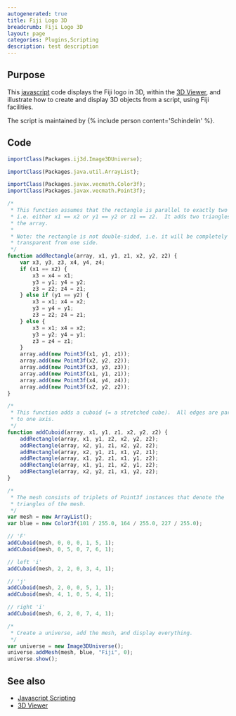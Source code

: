 ```yaml
---
autogenerated: true
title: Fiji Logo 3D
breadcrumb: Fiji Logo 3D
layout: page
categories: Plugins,Scripting
description: test description
---
```


## Purpose

This [javascript](Javascript_Scripting ) code displays the Fiji logo in 3D, within the [3D Viewer](3D_Viewer ), and illustrate how to create and display 3D objects from a script, using Fiji facilities.

The script is maintained by {% include person content='Schindelin' %}.

## Code

``` javascript
importClass(Packages.ij3d.Image3DUniverse);

importClass(Packages.java.util.ArrayList);

importClass(Packages.javax.vecmath.Color3f);
importClass(Packages.javax.vecmath.Point3f);

/*
 * This function assumes that the rectangle is parallel to exactly two axes,
 * i.e. either x1 == x2 or y1 == y2 or z1 == z2.  It adds two triangles to
 * the array.
 *
 * Note: the rectangle is not double-sided, i.e. it will be completely
 * transparent from one side.
 */
function addRectangle(array, x1, y1, z1, x2, y2, z2) {
    var x3, y3, z3, x4, y4, z4;
    if (x1 == x2) {
        x3 = x4 = x1;
        y3 = y1; y4 = y2;
        z3 = z2; z4 = z1;
    } else if (y1 == y2) {
        x3 = x1; x4 = x2;
        y3 = y4 = y1;
        z3 = z2; z4 = z1;
    } else {
        x3 = x1; x4 = x2;
        y3 = y2; y4 = y1;
        z3 = z4 = z1;
    }
    array.add(new Point3f(x1, y1, z1));
    array.add(new Point3f(x2, y2, z2));
    array.add(new Point3f(x3, y3, z3));
    array.add(new Point3f(x1, y1, z1));
    array.add(new Point3f(x4, y4, z4));
    array.add(new Point3f(x2, y2, z2));
}

/*
 * This function adds a cuboid (= a stretched cube).  All edges are parallel
 * to one axis.
 */
function addCuboid(array, x1, y1, z1, x2, y2, z2) {
    addRectangle(array, x1, y1, z2, x2, y2, z2);
    addRectangle(array, x2, y1, z1, x2, y2, z2);
    addRectangle(array, x2, y1, z1, x1, y2, z1);
    addRectangle(array, x1, y2, z1, x1, y1, z2);
    addRectangle(array, x1, y1, z1, x2, y1, z2);
    addRectangle(array, x2, y2, z1, x1, y2, z2);
}

/*
 * The mesh consists of triplets of Point3f instances that denote the
 * triangles of the mesh.
 */
var mesh = new ArrayList();
var blue = new Color3f(101 / 255.0, 164 / 255.0, 227 / 255.0);

// 'F'
addCuboid(mesh, 0, 0, 0, 1, 5, 1);
addCuboid(mesh, 0, 5, 0, 7, 6, 1);

// left 'i'
addCuboid(mesh, 2, 2, 0, 3, 4, 1);

// 'j'
addCuboid(mesh, 2, 0, 0, 5, 1, 1);
addCuboid(mesh, 4, 1, 0, 5, 4, 1);

// right 'i'
addCuboid(mesh, 6, 2, 0, 7, 4, 1);

/*
 * Create a universe, add the mesh, and display everything.
 */
var universe = new Image3DUniverse();
universe.addMesh(mesh, blue, "Fiji", 0);
universe.show();
```

## See also

  - [Javascript Scripting](Javascript_Scripting )
  - [3D Viewer](3D_Viewer )

 
